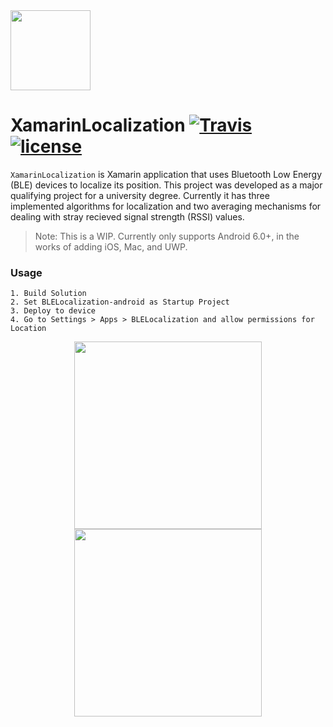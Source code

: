 <img src="https://i.imgur.com/m2Q84Mc.png" width="128" height="128" />

# XamarinLocalization   [![Travis](https://img.shields.io/travis/rust-lang/rust.svg)]() [![license](https://img.shields.io/github/license/mashape/apistatus.svg)]()

`XamarinLocalization` is Xamarin application that uses Bluetooth Low Energy (BLE) devices to localize its position. This project was developed as a major qualifying project for a university degree. Currently it has three implemented algorithms for localization and two averaging mechanisms for dealing with stray recieved signal strength (RSSI) values. 

> Note: This is a WIP. Currently only supports Android 6.0+, in the works of adding iOS, Mac, and UWP.

### Usage

	1. Build Solution
	2. Set BLELocalization-android as Startup Project
	3. Deploy to device
	4. Go to Settings > Apps > BLELocalization and allow permissions for Location

<p align="center">
<img src="https://i.imgur.com/jDaZuXj.png" height="300" />
<img src="https://i.imgur.com/fDzg38x.png" height="300" />
	
</p>


